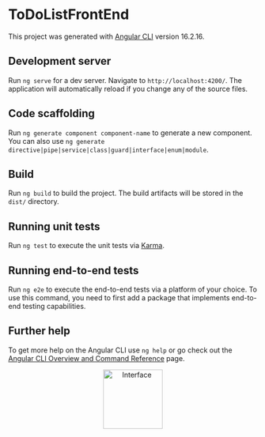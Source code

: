 # ToDoListFrontEnd

This project was generated with [Angular CLI](https://github.com/angular/angular-cli) version 16.2.16.

## Development server

Run `ng serve` for a dev server. Navigate to `http://localhost:4200/`. The application will automatically reload if you change any of the source files.

## Code scaffolding

Run `ng generate component component-name` to generate a new component. You can also use `ng generate directive|pipe|service|class|guard|interface|enum|module`.

## Build

Run `ng build` to build the project. The build artifacts will be stored in the `dist/` directory.

## Running unit tests

Run `ng test` to execute the unit tests via [Karma](https://karma-runner.github.io).

## Running end-to-end tests



Run `ng e2e` to execute the end-to-end tests via a platform of your choice. To use this command, you need to first add a package that implements end-to-end testing capabilities.

## Further help

To get more help on the Angular CLI use `ng help` or go check out the [Angular CLI Overview and Command Reference](https://angular.io/cli) page.

<p align="center">
  <a href="https://drive.google.com/file/d/1FR4exdwxNflc6MKKL_BSpCAu6W8QIFoR/view?usp=sharing" target="blank"><img src="https://drive.google.com/file/d/1FR4exdwxNflc6MKKL_BSpCAu6W8QIFoR/view?usp=sharing" width="120" alt="Interface" /></a>
</p>
